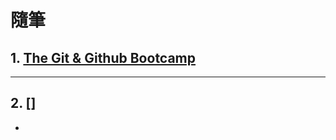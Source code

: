 <style> 
.imgBox{
  display: flex; 
  flex-direction: column; 
  margin: 5%; 
  justify-content: center;
  border: 2px solid black;
}
</style>

<!--  style  -->

###### <!-- ref -->

[the git & github bootcamp]: https://www.udemy.com/course/git-and-github-bootcamp/learn/lecture/24507864?start=0#overview

 <!-- ref -->

# 隨筆

## 1. [The Git & Github Bootcamp]

---

## 2. []

-
